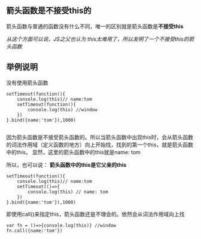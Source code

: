 ## 箭头函数是不接受this的
箭头函数与普通的函数没有什么不同，唯一的区别就是箭头函数是**不接受this**  

*从这个方面可以说，JS之父也认为 this太难用了，所以发明了一个不接受this的箭头函数*

## 举例说明

没有使用箭头函数
```
setTimeout(function(){
    console.log(this)// name:tom
    setTimeout(function(){
        console.log(this) //window
    }) 
}.bind({name:'tom'}),1000)


```

因为箭头函数是不接受箭头函数的。所以当箭头函数中出现this时，会从箭头函数的词法作用域（定义函数的地方）向上开始找，找到的第一个this，就是箭头函数中的this。
显然，这里的箭头函数中的this就是name: tom

所以，也可以说： **箭头函数中的this是它父亲的this**

```
setTimeout(function(){
    console.log(this)// name:tom
    setTimeout(()=>{
        console.log(this) // name: tom
    }) 
}.bind({name:'tom'}),1000)

```

即使用call()来指定this，箭头函数还是不理会的。依然会从词法作用域向上找
```
var fn = ()=>{console.log(this)} //window
fn.call({name:'tom'})

```
